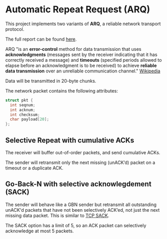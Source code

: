 # Automatic Repeat Request (ARQ)

This project implements two variants of **ARQ**, a reliable network transport protocol.

The full report can be found [here](CS455_PA2.pdf).

ARQ "is an **error-control** method for data transmission that uses **acknowledgments** (messages sent by the receiver indicating that it has correctly received a message)
and **timeouts** (specified periods allowed to elapse before an acknowledgment is to be received)
to achieve **reliable data transmission** over an unreliable communication channel." [Wikipedia](https://en.wikipedia.org/wiki/Automatic_repeat_request)

Data will be transmitted in 20-byte chunks.

The network packet contains the following attributes:
```C
struct pkt {
  int seqnum;
  int acknum;
  int checksum;
  char payload[20];
};
```

## Selective Repeat with cumulative ACKs

The receiver will buffer out-of-order packets, and send cumulative ACKs.

The sender will retransmit only the next missing (unACK’d) packet on a timeout or a duplicate ACK.

## Go-Back-N with selective acknowlegdement (SACK)

The sender will behave like a GBN sender but retransmit all outstanding unACK'd packets that have not been selectively ACK’ed, not just the next missing data packet.
This is similar to [TCP SACK](https://wiki.geant.org/display/public/EK/SelectiveAcknowledgements).

The SACK option has a limit of 5, so an ACK packet can selectively acknowledge at most 5 packets.


